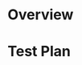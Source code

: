 # Overview
<!-- Thank you for sending the PR! We appreciate you spending the time to work on these changes. -->
<!-- Help us understand your motivation by explaining why you decided to make this change -->

# Test Plan
<!-- Write your test plan here. If you changed any code, please provide us with clear instructions on how you verified your changes work. -->
<!-- Bonus points for screenshots and videos! Increase test coverage whenever possible. -->
